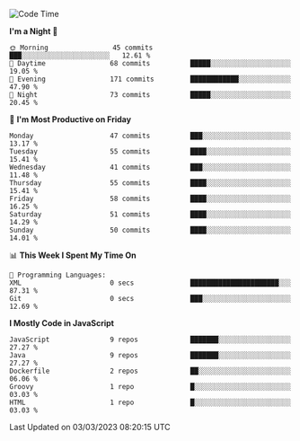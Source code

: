 <!--START_SECTION:waka-->
![Code Time](http://img.shields.io/badge/Code%20Time-1%2C284%20hrs%2052%20mins-blue)

**I'm a Night 🦉** 

```text
🌞 Morning                45 commits          ███░░░░░░░░░░░░░░░░░░░░░░   12.61 % 
🌆 Daytime                68 commits          █████░░░░░░░░░░░░░░░░░░░░   19.05 % 
🌃 Evening                171 commits         ████████████░░░░░░░░░░░░░   47.90 % 
🌙 Night                  73 commits          █████░░░░░░░░░░░░░░░░░░░░   20.45 % 
```
📅 **I'm Most Productive on Friday** 

```text
Monday                   47 commits          ███░░░░░░░░░░░░░░░░░░░░░░   13.17 % 
Tuesday                  55 commits          ████░░░░░░░░░░░░░░░░░░░░░   15.41 % 
Wednesday                41 commits          ███░░░░░░░░░░░░░░░░░░░░░░   11.48 % 
Thursday                 55 commits          ████░░░░░░░░░░░░░░░░░░░░░   15.41 % 
Friday                   58 commits          ████░░░░░░░░░░░░░░░░░░░░░   16.25 % 
Saturday                 51 commits          ████░░░░░░░░░░░░░░░░░░░░░   14.29 % 
Sunday                   50 commits          ████░░░░░░░░░░░░░░░░░░░░░   14.01 % 
```


📊 **This Week I Spent My Time On** 

```text
💬 Programming Languages: 
XML                      0 secs              ██████████████████████░░░   87.31 % 
Git                      0 secs              ███░░░░░░░░░░░░░░░░░░░░░░   12.69 % 
```

**I Mostly Code in JavaScript** 

```text
JavaScript               9 repos             ███████░░░░░░░░░░░░░░░░░░   27.27 % 
Java                     9 repos             ███████░░░░░░░░░░░░░░░░░░   27.27 % 
Dockerfile               2 repos             ██░░░░░░░░░░░░░░░░░░░░░░░   06.06 % 
Groovy                   1 repo              █░░░░░░░░░░░░░░░░░░░░░░░░   03.03 % 
HTML                     1 repo              █░░░░░░░░░░░░░░░░░░░░░░░░   03.03 % 
```




 Last Updated on 03/03/2023 08:20:15 UTC
<!--END_SECTION:waka-->

